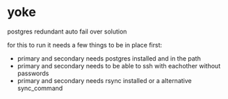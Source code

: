 # yoke
postgres redundant auto fail over solution 

for this to run it needs a few things to be in place first:

* primary and secondary needs postgres installed and in the path
* primary and secondary needs to be able to ssh with eachother without passwords
* primary and secondary needs rsync installed or a alternative sync_command 

